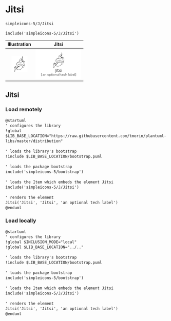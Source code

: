 # Jitsi


```text
simpleicons-5/J/Jitsi
```

```text
include('simpleicons-5/J/Jitsi')
```



| Illustration | Jitsi |
| :---: | :---: |
| ![illustration for Illustration](../../simpleicons-5/J/Jitsi.png) | ![illustration for Jitsi](../../simpleicons-5/J/Jitsi.Local.png) |




## Jitsi

### Load remotely
```plantuml
@startuml
' configures the library
!global $LIB_BASE_LOCATION="https://raw.githubusercontent.com/tmorin/plantuml-libs/master/distribution"

' loads the library's bootstrap
!include $LIB_BASE_LOCATION/bootstrap.puml

' loads the package bootstrap
include('simpleicons-5/bootstrap')

' loads the Item which embeds the element Jitsi
include('simpleicons-5/J/Jitsi')

' renders the element
Jitsi('Jitsi', 'Jitsi', 'an optional tech label')
@enduml
```

### Load locally
```plantuml
@startuml
' configures the library
!global $INCLUSION_MODE="local"
!global $LIB_BASE_LOCATION="../.."

' loads the library's bootstrap
!include $LIB_BASE_LOCATION/bootstrap.puml

' loads the package bootstrap
include('simpleicons-5/bootstrap')

' loads the Item which embeds the element Jitsi
include('simpleicons-5/J/Jitsi')

' renders the element
Jitsi('Jitsi', 'Jitsi', 'an optional tech label')
@enduml
```

